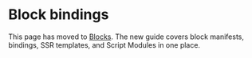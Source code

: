 # Block bindings

This page has moved to [Blocks](/guide/blocks). The new guide covers block manifests, bindings, SSR templates, and Script Modules in one place.
